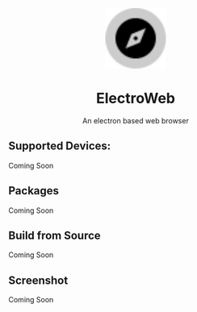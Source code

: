 <p align="center">
 <img width="120px" src="img/reg.png" />
</p>

<h1 align="center">ElectroWeb</h1>

<p align="center">An electron based web browser</p>

## Supported Devices:
Coming Soon

## Packages
Coming Soon

## Build from Source
Coming Soon

## Screenshot
Coming Soon
